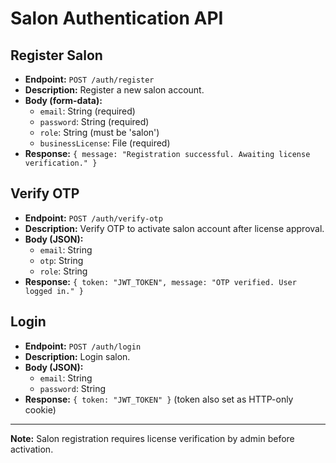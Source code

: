 # Salon Authentication API

## Register Salon
- **Endpoint:** `POST /auth/register`
- **Description:** Register a new salon account.
- **Body (form-data):**
  - `email`: String (required)
  - `password`: String (required)
  - `role`: String (must be 'salon')
  - `businessLicense`: File (required)
- **Response:** `{ message: "Registration successful. Awaiting license verification." }`

## Verify OTP
- **Endpoint:** `POST /auth/verify-otp`
- **Description:** Verify OTP to activate salon account after license approval.
- **Body (JSON):**
  - `email`: String
  - `otp`: String
  - `role`: String
- **Response:** `{ token: "JWT_TOKEN", message: "OTP verified. User logged in." }`

## Login
- **Endpoint:** `POST /auth/login`
- **Description:** Login salon.
- **Body (JSON):**
  - `email`: String
  - `password`: String
- **Response:** `{ token: "JWT_TOKEN" }` (token also set as HTTP-only cookie)

---

**Note:** Salon registration requires license verification by admin before activation.
